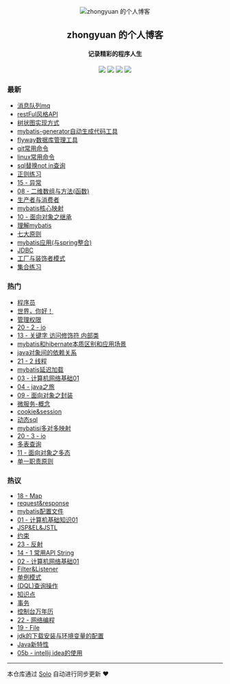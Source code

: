 <p align="center"><img alt="zhongyuan 的个人博客" src="https://static.b3log.org/images/brand/solo-32.png"></p><h2 align="center">
zhongyuan 的个人博客
</h2>

<h4 align="center">记录精彩的程序人生</h4>
<p align="center"><a title="zhongyuan 的个人博客" target="_blank" href="https://github.com/zhong462245819/solo-blog"><img src="https://img.shields.io/github/last-commit/zhong462245819/solo-blog.svg?style=flat-square&color=FF9900"></a>
<a title="GitHub repo size in bytes" target="_blank" href="https://github.com/zhong462245819/solo-blog"><img src="https://img.shields.io/github/repo-size/zhong462245819/solo-blog.svg?style=flat-square"></a>
<a title="Solo Version" target="_blank" href="https://github.com/b3log/solo/releases"><img src="https://img.shields.io/badge/solo-3.6.4-f1e05a.svg?style=flat-square&color=blueviolet"></a>
<a title="Hits" target="_blank" href="https://github.com/b3log/hits"><img src="https://hits.b3log.org/zhong462245819/solo-blog.svg"></a></p>

### 最新

* [消息队列mq](https://www.zsyfw.cn/articles/2019/09/15/1568554749662.html)
* [restFul风格API](https://www.zsyfw.cn/articles/2019/09/11/1568216239030.html)
* [树状图实现方式](https://www.zsyfw.cn/articles/2019/09/09/1568042556862.html)
* [mybatis-generator自动生成代码工具](https://www.zsyfw.cn/articles/2019/09/03/1567525728642.html)
* [flyway数据库管理工具](https://www.zsyfw.cn/articles/2019/09/03/1567523814503.html)
* [git常用命令](https://www.zsyfw.cn/articles/2019/09/03/1567523730273.html)
* [linux常用命令](https://www.zsyfw.cn/articles/2019/09/03/1567523659000.html)
* [sql替换not in查询](https://www.zsyfw.cn/articles/2019/09/03/1567523511515.html)
* [正则练习](https://www.zsyfw.cn/articles/2019/09/01/1567349138741.html)
* [15 - 异常](https://www.zsyfw.cn/articles/2019/09/01/1567349138535.html)
* [08 - 二维数组与方法(函数)](https://www.zsyfw.cn/articles/2019/09/01/1567349138337.html)
* [生产者与消费者](https://www.zsyfw.cn/articles/2019/09/01/1567349138138.html)
* [mybatis核心映射](https://www.zsyfw.cn/articles/2019/09/01/1567349137928.html)
* [10 - 面向对象之继承](https://www.zsyfw.cn/articles/2019/09/01/1567349137720.html)
* [理解mybatis](https://www.zsyfw.cn/articles/2019/09/01/1567349137503.html)
* [七大原则](https://www.zsyfw.cn/articles/2019/09/01/1567349137305.html)
* [mybatis应用(与spring整合)](https://www.zsyfw.cn/articles/2019/09/01/1567349137117.html)
* [JDBC](https://www.zsyfw.cn/articles/2019/09/01/1567349136921.html)
* [工厂与装饰者模式](https://www.zsyfw.cn/articles/2019/09/01/1567349136733.html)
* [集合练习](https://www.zsyfw.cn/articles/2019/09/01/1567349136536.html)

### 热门

* [程序员](https://www.zsyfw.cn/articles/2019/09/01/1567349136319.html)
* [世界，你好！](https://www.zsyfw.cn/hello-solo)
* [管理权限](https://www.zsyfw.cn/articles/2019/09/01/1567349135891.html)
* [20 - 2 - io](https://www.zsyfw.cn/articles/2019/09/01/1567349136094.html)
* [13 - 关键字 访问修饰符 内部类](https://www.zsyfw.cn/articles/2019/09/01/1567349122376.html)
* [mybatis和hibernate本质区别和应用场景](https://www.zsyfw.cn/articles/2019/09/01/1567349122820.html)
* [java对象间的依赖关系](https://www.zsyfw.cn/articles/2019/09/01/1567349123291.html)
* [21 - 2 线程](https://www.zsyfw.cn/articles/2019/09/01/1567349123661.html)
* [mybatis延迟加载](https://www.zsyfw.cn/articles/2019/09/01/1567349123959.html)
* [03 - 计算机网络基础01](https://www.zsyfw.cn/articles/2019/09/01/1567349124246.html)
* [04 - java之旅](https://www.zsyfw.cn/articles/2019/09/01/1567349124687.html)
* [09 - 面向对象之封装](https://www.zsyfw.cn/articles/2019/09/01/1567349124999.html)
* [微服务-概念](https://www.zsyfw.cn/articles/2019/09/01/1567349125295.html)
* [cookie&session](https://www.zsyfw.cn/articles/2019/09/01/1567349125551.html)
* [动态sql](https://www.zsyfw.cn/articles/2019/09/01/1567349125786.html)
* [mybatisi多对多映射](https://www.zsyfw.cn/articles/2019/09/01/1567349126007.html)
* [20 - 3 - io](https://www.zsyfw.cn/articles/2019/09/01/1567349126249.html)
* [多表查询](https://www.zsyfw.cn/articles/2019/09/01/1567349126485.html)
* [11 - 面向对象之多态](https://www.zsyfw.cn/articles/2019/09/01/1567349126728.html)
* [单一职责原则](https://www.zsyfw.cn/articles/2019/09/01/1567349126960.html)

### 热议

* [18 - Map](https://www.zsyfw.cn/articles/2019/09/01/1567349127179.html)
* [request&response](https://www.zsyfw.cn/articles/2019/09/01/1567349127417.html)
* [mybatis配置文件](https://www.zsyfw.cn/articles/2019/09/01/1567349127666.html)
* [01 - 计算机基础知识01](https://www.zsyfw.cn/articles/2019/09/01/1567349127905.html)
* [JSP&EL&JSTL](https://www.zsyfw.cn/articles/2019/09/01/1567349128207.html)
* [约束](https://www.zsyfw.cn/articles/2019/09/01/1567349128461.html)
* [23 - 反射](https://www.zsyfw.cn/articles/2019/09/01/1567349128698.html)
* [14 - 1 常用API String](https://www.zsyfw.cn/articles/2019/09/01/1567349128955.html)
* [02 - 计算机网络基础01](https://www.zsyfw.cn/articles/2019/09/01/1567349129269.html)
* [Filter&Listener](https://www.zsyfw.cn/articles/2019/09/01/1567349129527.html)
* [单例模式](https://www.zsyfw.cn/articles/2019/09/01/1567349129730.html)
* [(DQL)查询操作](https://www.zsyfw.cn/articles/2019/09/01/1567349129919.html)
* [知识点](https://www.zsyfw.cn/articles/2019/09/01/1567349130125.html)
* [事务](https://www.zsyfw.cn/articles/2019/09/01/1567349130361.html)
* [控制台万年历](https://www.zsyfw.cn/articles/2019/09/01/1567349130559.html)
* [22 - 网络编程](https://www.zsyfw.cn/articles/2019/09/01/1567349130800.html)
* [19 - File](https://www.zsyfw.cn/articles/2019/09/01/1567349131057.html)
* [jdk的下载安装与环境变量的配置](https://www.zsyfw.cn/articles/2019/09/01/1567349131337.html)
* [Java新特性](https://www.zsyfw.cn/articles/2019/09/01/1567349131548.html)
* [05b - intellij idea的使用](https://www.zsyfw.cn/articles/2019/09/01/1567349131769.html)

---

本仓库通过 [Solo](https://github.com/b3log/solo) 自动进行同步更新 ❤️ 